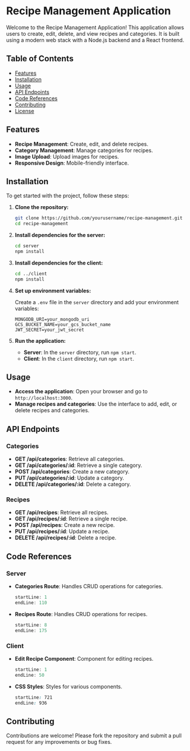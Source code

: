 # Recipe Management Application

Welcome to the Recipe Management Application! This application allows users to create, edit, delete, and view recipes and categories. It is built using a modern web stack with a Node.js backend and a React frontend.

## Table of Contents

- [Features](#features)
- [Installation](#installation)
- [Usage](#usage)
- [API Endpoints](#api-endpoints)
- [Code References](#code-references)
- [Contributing](#contributing)
- [License](#license)

## Features

- **Recipe Management**: Create, edit, and delete recipes.
- **Category Management**: Manage categories for recipes.
- **Image Upload**: Upload images for recipes.
- **Responsive Design**: Mobile-friendly interface.

## Installation

To get started with the project, follow these steps:

1. **Clone the repository:**

   ```bash
   git clone https://github.com/yourusername/recipe-management.git
   cd recipe-management
   ```

2. **Install dependencies for the server:**

   ```bash
   cd server
   npm install
   ```

3. **Install dependencies for the client:**

   ```bash
   cd ../client
   npm install
   ```

4. **Set up environment variables:**

   Create a `.env` file in the `server` directory and add your environment variables:

   ```plaintext
   MONGODB_URI=your_mongodb_uri
   GCS_BUCKET_NAME=your_gcs_bucket_name
   JWT_SECRET=your_jwt_secret
   ```

5. **Run the application:**

   - **Server**: In the `server` directory, run `npm start`.
   - **Client**: In the `client` directory, run `npm start`.

## Usage

- **Access the application**: Open your browser and go to `http://localhost:3000`.
- **Manage recipes and categories**: Use the interface to add, edit, or delete recipes and categories.

## API Endpoints

### Categories

- **GET /api/categories**: Retrieve all categories.
- **GET /api/categories/:id**: Retrieve a single category.
- **POST /api/categories**: Create a new category.
- **PUT /api/categories/:id**: Update a category.
- **DELETE /api/categories/:id**: Delete a category.

### Recipes

- **GET /api/recipes**: Retrieve all recipes.
- **GET /api/recipes/:id**: Retrieve a single recipe.
- **POST /api/recipes**: Create a new recipe.
- **PUT /api/recipes/:id**: Update a recipe.
- **DELETE /api/recipes/:id**: Delete a recipe.

## Code References

### Server

- **Categories Route**: Handles CRUD operations for categories.

  ```javascript:server/routes/categories.js
  startLine: 1
  endLine: 110
  ```

- **Recipes Route**: Handles CRUD operations for recipes.
  ```javascript:server/routes/recipes.js
  startLine: 8
  endLine: 175
  ```

### Client

- **Edit Recipe Component**: Component for editing recipes.

  ```javascript:client/src/components/EditRecipe.js
  startLine: 1
  endLine: 50
  ```

- **CSS Styles**: Styles for various components.
  ```css:client/src/App.css
  startLine: 721
  endLine: 936
  ```

## Contributing

Contributions are welcome! Please fork the repository and submit a pull request for any improvements or bug fixes.

